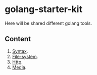 # golang-starter-kit

Here will be shared different golang tools.

## Content

1. [Syntax](https://github.com/asduser/golang-starter-kit/tree/master/01-syntax).
2. [File-system](https://github.com/asduser/golang-starter-kit/tree/master/02-file-system).
3. [Http](https://github.com/asduser/golang-starter-kit/tree/master/03-http).
4. [Media](https://github.com/asduser/golang-starter-kit/tree/master/04-media).